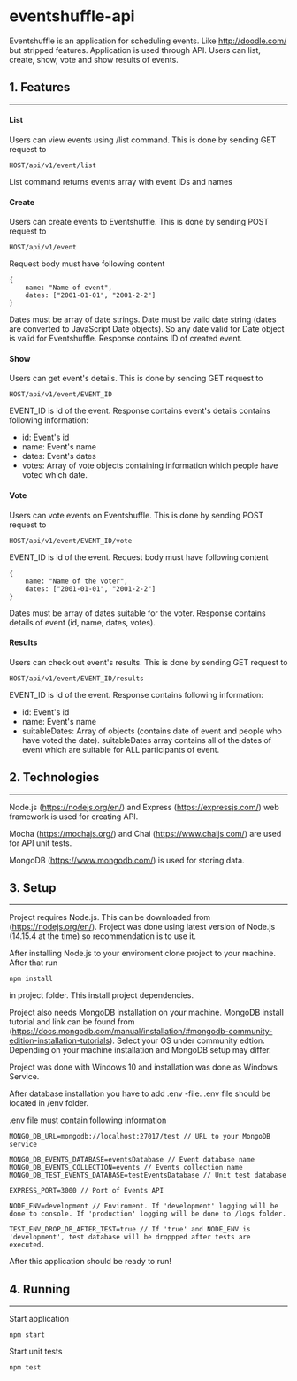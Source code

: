 # eventshuffle-api

Eventshuffle is an application for scheduling events. Like http://doodle.com/ but stripped features. Application is used through API. Users can list, create, show, vote and show results of events. 

## 1. Features
---

#### **List**

Users can view events using /list command. This is done by sending GET request to 
````
HOST/api/v1/event/list
````
List command returns events array with event IDs and names

#### **Create**

Users can create events to Eventshuffle. This is done by sending POST request to 
````
HOST/api/v1/event
````
Request body must have following content
````
{
    name: "Name of event",
    dates: ["2001-01-01", "2001-2-2"]
}
````

Dates must be array of date strings. Date must be valid date string (dates are converted to JavaScript Date objects). So any date valid for Date object is valid for Eventshuffle. Response contains ID of created event.

#### **Show**

Users can get event's details. This is done by sending GET request to 
````
HOST/api/v1/event/EVENT_ID
````

EVENT_ID is id of the event. Response contains event's details contains following information:
- id: Event's id
- name: Event's name
- dates: Event's dates
- votes: Array of vote objects containing information which people have voted which date. 

#### **Vote**

Users can vote events on Eventshuffle. This is done by sending POST request to 
````
HOST/api/v1/event/EVENT_ID/vote
````
EVENT_ID is id of the event. Request body must have following content
````
{
    name: "Name of the voter",
    dates: ["2001-01-01", "2001-2-2"]
}
````
Dates must be array of dates suitable for the voter. Response contains details of event (id, name, dates, votes).

#### **Results**

Users can check out event's results. This is done by sending GET request to 
````
HOST/api/v1/event/EVENT_ID/results
````
EVENT_ID is id of the event. Response contains following information: 
- id: Event's id
- name: Event's name
- suitableDates: Array of objects (contains date of event and people who have voted the date). suitableDates array contains all of the dates of event which are suitable for ALL participants of event.

## 2. Technologies
---
Node.js (https://nodejs.org/en/) and Express (https://expressjs.com/) web framework is used for creating API. 

Mocha (https://mochajs.org/) and Chai (https://www.chaijs.com/) are used for API unit tests. 

MongoDB (https://www.mongodb.com/) is used for storing data. 

## 3. Setup
---

Project requires Node.js. This can be downloaded from (https://nodejs.org/en/). Project was done using latest version of Node.js (14.15.4 at the time) so recommendation is to use it.  

After installing Node.js to your enviroment clone project to your machine. After that run 
````
npm install
````
in project folder. This install project dependencies.

Project also needs MongoDB installation on your machine. MongoDB install tutorial and link can be found from (https://docs.mongodb.com/manual/installation/#mongodb-community-edition-installation-tutorials). Select your OS under community edtion. Depending on your machine installation and MongoDB setup may differ. 

Project was done with Windows 10 and installation was done as Windows Service. 

After database installation you have to add .env -file. .env file should be located in /env folder.

.env file must contain following information 
````
MONGO_DB_URL=mongodb://localhost:27017/test // URL to your MongoDB service

MONGO_DB_EVENTS_DATABASE=eventsDatabase // Event database name
MONGO_DB_EVENTS_COLLECTION=events // Events collection name
MONGO_DB_TEST_EVENTS_DATABASE=testEventsDatabase // Unit test database

EXPRESS_PORT=3000 // Port of Events API

NODE_ENV=development // Enviroment. If 'development' logging will be done to console. If 'production' logging will be done to /logs folder.

TEST_ENV_DROP_DB_AFTER_TEST=true // If 'true' and NODE_ENV is 'development', test database will be droppped after tests are executed. 
````

After this application should be ready to run!
## 4. Running
---

Start application
```` 
npm start
````

Start unit tests
```` 
npm test
````